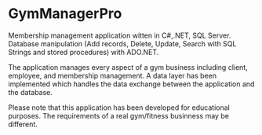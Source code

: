 GymManagerPro
=============

Membership management application witten in C#,.NET, SQL Server. Database manipulation (Add records, Delete,
Update, Search with SQL Strings and stored procedures) with ADO.NET.

The application manages every aspect of a gym business including client, employee, and membership management. A data layer has been implemented which handles the data exchange between the application and the database.


Please note that this application has been developed for educational purposes. The requirements of a real gym/fitness businness may be different.
